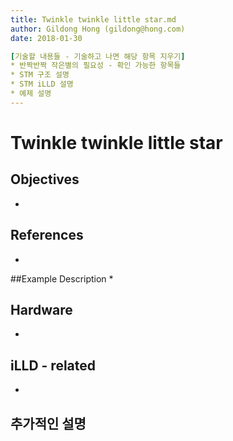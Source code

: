 ```yaml
---
title: Twinkle twinkle little star.md
author: Gildong Hong (gildong@hong.com)  
date: 2018-01-30

[기술할 내용들 - 기술하고 나면 해당 항목 지우기]
* 반짝반짝 작은별의 필요성 - 확인 가능한 항목들
* STM 구조 설명
* STM iLLD 설명
* 예제 설명
---
```


# Twinkle twinkle little star

## Objectives
*

## References
*

##Example Description 
*

## Hardware
* ​

## iLLD - related
*

## 추가적인 설명